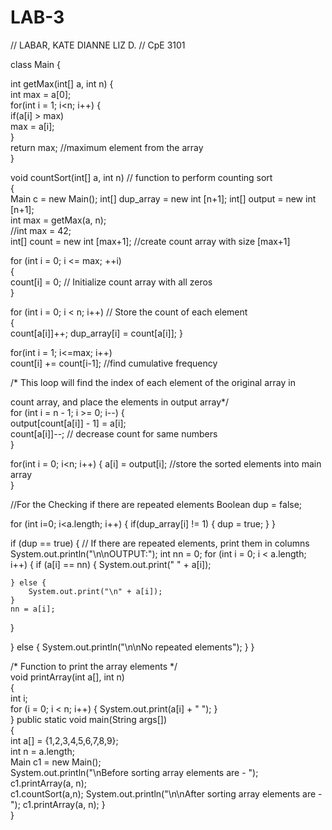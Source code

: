# LAB-3

// LABAR, KATE DIANNE LIZ D. 
// CpE 3101

class Main {  
  
int getMax(int[] a, int n) {  
  int max = a[0];  
  for(int i = 1; i<n; i++) {  
      if(a[i] > max)  
         max = a[i];  
  }  
  return max; //maximum element from the array  
}  
  
void countSort(int[] a, int n) // function to perform counting sort  
{  
    Main c = new Main();
    int[] dup_array = new int [n+1];
   int[] output = new int [n+1];  
   int max = getMax(a, n);  
   //int max = 42;  
   int[] count = new int [max+1]; //create count array with size [max+1]  
  
  for (int i = 0; i <= max; ++i)   
  {  
    count[i] = 0; // Initialize count array with all zeros  
  }
  

  for (int i = 0; i < n; i++) // Store the count of each element  
  {  
    count[a[i]]++;
    dup_array[i] = count[a[i]];
  }

  
   for(int i = 1; i<=max; i++)   
      count[i] += count[i-1]; //find cumulative frequency  
      
  /* This loop will find the index of each element of the original array in  
 
count array, and 
   place the elements in output array*/  
  for (int i = n - 1; i >= 0; i--) {  
    output[count[a[i]] - 1] = a[i];  
    count[a[i]]--; // decrease count for same numbers  
}  
  
   for(int i = 0; i<n; i++) {
      a[i] = output[i]; //store the sorted elements into main array  
   }
   
   //For the Checking if there are repeated elements
   Boolean dup = false;
   
   for (int i=0; i<a.length; i++) {
            if(dup_array[i] != 1) {
                dup = true;
            }
       }
        
   if (dup == true) { // If there are repeated elements, print them in columns
       System.out.println("\n\nOUTPUT:");
        int nn = 0;
        for (int i = 0; i < a.length; i++)
  {
    if (a[i] == nn) {
        System.out.print(" " + a[i]);

    } else {
        System.out.print("\n" + a[i]);
    }
    nn = a[i];
  }

   }
  else {
       System.out.println("\n\nNo repeated elements");
   }
}  


/* Function to print the array elements */  
void printArray(int a[], int n)  
{  
    int i;  
    for (i = 0; i < n; i++)  {
        System.out.print(a[i] + " "); 
}  
}
public static void main(String args[])  
{  
    int a[] = {1,2,3,4,5,6,7,8,9};  
    int n = a.length;  
    Main c1 = new Main();  
    System.out.println("\nBefore sorting array elements are - ");  
    c1.printArray(a, n);  
    c1.countSort(a,n);
    System.out.println("\n\nAfter sorting array elements are - ");
    c1.printArray(a, n); 
}  
}
